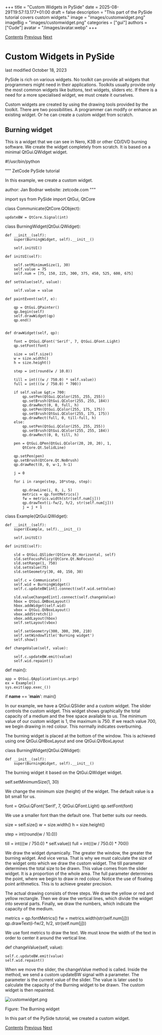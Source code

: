 +++
title = "Custom Widgets in PySide"
date = 2025-08-29T19:57:13.177+01:00
draft = false
description = "This part of the PySide tutorial covers custom widgets."
image = "images/customwidget.png"
imageBig = "images/customwidget.png"
categories = ["gui"]
authors = ["Cude"]
avatar = "/images/avatar.webp"
+++

[Contents](..)
[Previous](../drawing/)
[Next](../thetetrisgame/)

# Custom Widgets in PySide

last modified October 18, 2023

PySide is rich on various widgets. No toolkit can provide all widgets
that programmers might need in their applications. Toolkits usually provide only
the most common widgets like buttons, text widgets, sliders etc. 
If there is a need for a more specialised widget, we must create it ourselves. 

Custom widgets are created by using the drawing tools provided by the toolkit. 
There are two possibilities. A programmer can modify
or enhance an existing widget. Or he can create a custom widget from scratch.

## Burning widget

This is a widget that we can see in Nero, K3B or other CD/DVD burning software. 
We create the widget completely from scratch. It is based on a minimal 
QtGui.QWidget widget. 

#!/usr/bin/python

"""
ZetCode PySide tutorial 

In this example, we create a custom widget.

author: Jan Bodnar
website: zetcode.com
"""

import sys
from PySide import QtGui, QtCore

class Communicate(QtCore.QObject):
    
    updateBW = QtCore.Signal(int)

class BurningWidget(QtGui.QWidget):
  
    def __init__(self):      
        super(BurningWidget, self).__init__()
        
        self.initUI()
        
    def initUI(self):
        
        self.setMinimumSize(1, 30)
        self.value = 75
        self.num = [75, 150, 225, 300, 375, 450, 525, 600, 675]        

    def setValue(self, value):

        self.value = value

    def paintEvent(self, e):
      
        qp = QtGui.QPainter()
        qp.begin(self)
        self.drawWidget(qp)
        qp.end()
      
      
    def drawWidget(self, qp):
      
        font = QtGui.QFont('Serif', 7, QtGui.QFont.Light)
        qp.setFont(font)

        size = self.size()
        w = size.width()
        h = size.height()

        step = int(round(w / 10.0))

        till = int(((w / 750.0) * self.value))
        full = int(((w / 750.0) * 700))

        if self.value &gt;= 700:
            qp.setPen(QtGui.QColor(255, 255, 255))
            qp.setBrush(QtGui.QColor(255, 255, 184))
            qp.drawRect(0, 0, full, h)
            qp.setPen(QtGui.QColor(255, 175, 175))
            qp.setBrush(QtGui.QColor(255, 175, 175))
            qp.drawRect(full, 0, till-full, h)
        else:
            qp.setPen(QtGui.QColor(255, 255, 255))
            qp.setBrush(QtGui.QColor(255, 255, 184))
            qp.drawRect(0, 0, till, h)

        pen = QtGui.QPen(QtGui.QColor(20, 20, 20), 1, 
            QtCore.Qt.SolidLine)
            
        qp.setPen(pen)
        qp.setBrush(QtCore.Qt.NoBrush)
        qp.drawRect(0, 0, w-1, h-1)

        j = 0

        for i in range(step, 10*step, step):
          
            qp.drawLine(i, 0, i, 5)
            metrics = qp.fontMetrics()
            fw = metrics.width(str(self.num[j]))
            qp.drawText(i-fw/2, h/2, str(self.num[j]))
            j = j + 1

class Example(QtGui.QWidget):
    
    def __init__(self):
        super(Example, self).__init__()
        
        self.initUI()
        
    def initUI(self):      

        sld = QtGui.QSlider(QtCore.Qt.Horizontal, self)
        sld.setFocusPolicy(QtCore.Qt.NoFocus)
        sld.setRange(1, 750)
        sld.setValue(75)
        sld.setGeometry(30, 40, 150, 30)

        self.c = Communicate()
        self.wid = BurningWidget()
        self.c.updateBW[int].connect(self.wid.setValue)        

        sld.valueChanged[int].connect(self.changeValue)
        hbox = QtGui.QHBoxLayout()
        hbox.addWidget(self.wid)
        vbox = QtGui.QVBoxLayout()
        vbox.addStretch(1)
        vbox.addLayout(hbox)
        self.setLayout(vbox)
        
        self.setGeometry(300, 300, 390, 210)
        self.setWindowTitle('Burning widget')
        self.show()
        
    def changeValue(self, value):
             
        self.c.updateBW.emit(value)
        self.wid.repaint()
        
def main():
    
    app = QtGui.QApplication(sys.argv)
    ex = Example()
    sys.exit(app.exec_())

if __name__ == '__main__':
    main()

In our example, we have a QtGui.QSlider and a custom widget. 
The slider controls the custom widget. This widget shows graphically the total 
capacity of a medium and the free space available to us. The minimum value of 
our custom widget is 1, the maximum is 750. If we reach value 700, 
we begin drawing in red colour. This normally indicates overburning.

The burning widget is placed at the bottom of the window. This is 
achieved using one QtGui.QHBoxLayout 
and one QtGui.QVBoxLayout

class BurningWidget(QtGui.QWidget):
  
    def __init__(self):      
        super(BurningWidget, self).__init__()

The burning widget it based on the QtGui.QWidget widget.

self.setMinimumSize(1, 30)

We change the minimum size (height) of the widget. The default value 
is a bit small for us.

font = QtGui.QFont('Serif', 7, QtGui.QFont.Light)
qp.setFont(font)

We use a smaller font than the default one. That better suits our needs.

size = self.size()
w = size.width()
h = size.height()

step = int(round(w / 10.0))

till = int(((w / 750.0) * self.value))
full = int(((w / 750.0) * 700))

We draw the widget dynamically. The greater the window, the greater 
the burning widget. And vice versa. That is why we must calculate the 
size of the widget onto which we draw the custom widget. The till 
parameter determines the total size to be drawn. This value comes 
from the slider widget. It is a proportion of the whole area. The 
full parameter determines the point, where we begin to draw in red 
colour. Notice the use of floating point arithmetics. This is to 
achieve greater precision.

The actual drawing consists of three steps. We draw the yellow or 
red and yellow rectangle. Then we draw the vertical lines, which 
divide the widget into several parts. Finally, we draw the numbers, 
which indicate the capacity of the medium.

metrics = qp.fontMetrics()
fw = metrics.width(str(self.num[j]))
qp.drawText(i-fw/2, h/2, str(self.num[j]))

We use font metrics to draw the text. We must know the width of the 
text in order to center it around the vertical line.

def changeValue(self, value):
          
    self.c.updateBW.emit(value)
    self.wid.repaint()

When we move the slider, the changeValue method is called. 
Inside the method, we send a custom updateBW signal with a parameter. 
The parameter is the current value of the slider. The value is later 
used to calculate the capacity of the Burning widget to be drawn. 
The custom widget is then repainted.

![customwidget.png](images/customwidget.png)

Figure: The Burning widget

In this part of the PySide tutorial, we created a custom widget. 

[Contents](..) 
[Previous](../drawing/)
[Next](../thetetrisgame/)